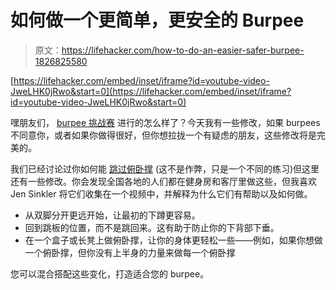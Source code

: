 # 如何做一个更简单，更安全的 Burpee

> 原文：<https://lifehacker.com/how-to-do-an-easier-safer-burpee-1826825580>

 [https://lifehacker.com/embed/inset/iframe?id=youtube-video-JweLHK0jRwo&start=0](https://lifehacker.com/embed/inset/iframe?id=youtube-video-JweLHK0jRwo&start=0) 

嘿朋友们， [burpee 挑战赛](https://lifehacker.com/this-june-were-going-to-do-burpees-and-like-it-1826461827) 进行的怎么样了？今天我有一些修改，如果 burpees 不同意你，或者如果你做得很好，但你想拉拢一个有疑虑的朋友，这些修改将是完美的。



我们已经讨论过你如何能 [跳过俯卧撑](https://vitals.lifehacker.com/how-to-do-the-perfect-burpee-1826642241) (这不是作弊，只是一个不同的练习)但这里还有一些修改。你会发现全国各地的人们都在健身房和客厅里做这些，但我喜欢 Jen Sinkler 将它们收集在一个视频中，并解释为什么它们有帮助以及如何做。

*   从双脚分开更远开始，让最初的下蹲更容易。
*   回到跳板的位置，而不是跳回来。这有助于防止你的下背部下垂。
*   在一个盒子或长凳上做俯卧撑，让你的身体更轻松一些——例如，如果你想做一个俯卧撑，但你没有上半身的力量来做每一个俯卧撑

您可以混合搭配这些变化，打造适合您的 burpee。